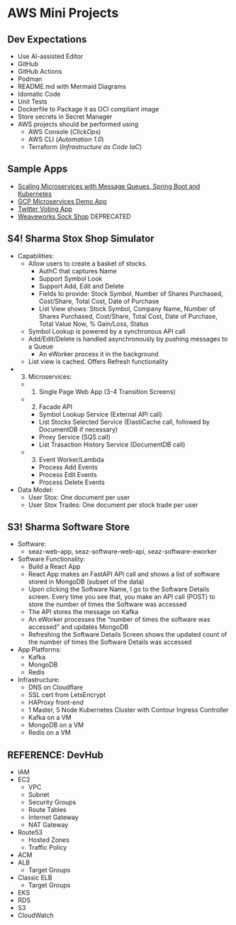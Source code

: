 # AWS Mini Projects

## Dev Expectations
- Use AI-assisted Editor
- GitHub
- GitHub Actions
- Podman
- README.md with Mermaid Diagrams
- Idomatic Code
- Unit Tests
- Dockerfile to Package it as OCI compliant image
- Store secrets in Secret Manager
- AWS projects should be performed using 
  - AWS Console (*ClickOps*)
  - AWS CLI (*Automation 1.0*)
  - Terraform (*Infrastructure as Code IaC*)

## Sample Apps

- [Scaling Microservices with Message Queues, Spring Boot and Kubernetes](https://medium.com/hackernoon/scaling-microservices-with-message-queues-spring-boot-and-kubernetes-9ba4b0e48bdf)
- [GCP Microservices Demo App](https://github.com/GoogleCloudPlatform/microservices-demo)
- [Twitter Voting App](https://github.com/dockersamples/example-voting-app)
- [Weaveworks Sock Shop](https://microservices-demo.github.io/) DEPRECATED

## S4! Sharma Stox Shop Simulator

- Capabilities:
  - Allow users to create a basket of stocks.
    - AuthC that captures Name
    - Support Symbol Look
    - Support Add, Edit and Delete
    - Fields to provide: Stock Symbol, Number of Shares Purchased, Cost/Share, Total Cost, Date of Purchase
    - List View shows: Stock Symbol, Company Name, Number of Shares Purchased, Cost/Share, Total Cost, Date of Purchase, Total Value Now, % Gain/Loss, Status
  - Symbol Lookup is powered by a synchronous API call
  - Add/Edit/Delete is handled asynchronously by pushing messages to a Queue
    - An eWorker process it in the background
  - List view is cached. Offers Refresh functionality
- 3. Microservices:
  - 1. Single Page Web App (3-4 Transition Screens)
  - 2. Facade API
    - Symbol Lookup Service (External API call)
    - List Stocks Selected Service (ElastiCache call, followed by DocumentDB if necessary)
    - Proxy Service (SQS call)
    - List Trasaction History Service (DocumentDB call)
  - 3. Event Worker/Lambda
    - Process Add Events
    - Process Edit Events
    - Process Delete Events
- Data Model:
  - User Stox: One document per user
  - User Stox Trades: One document per stock trade per user

## S3! Sharma Software Store

- Software: 
  - seaz-web-app, seaz-software-web-api, seaz-software-eworker
- Software Functionality:
  - Build a React App
  - React App makes an FastAPI API call and shows a list of software stored in MongoDB (subset of the data)
  - Upon clicking the Software Name, I go to the Software Details screen. Every time you see that, you make an API call (POST) to store the number of times the Software was accessed
  - The API stores the message on Kafka
  - An eWorker processes the “number of times the software was accessed" and updates MongoDB
  - Refreshing the Software Details Screen shows the updated count of the number of times the Software Details was accessed
- App Platforms:
  - Kafka
  - MongoDB
  - Redis
- Infrastructure:
  - DNS on Cloudflare
  - SSL cert from LetsEncrypt
  - HAProxy front-end
  - 1 Master, 5 Node Kubernetes Cluster with Contour Ingress Controller
  - Kafka on a VM
  - MongoDB on a VM
  - Redis on a VM


## REFERENCE: DevHub

- IAM
- EC2
  - VPC
  - Subnet
  - Security Groups
  - Route Tables
  - Internet Gateway
  - NAT Gateway
- Route53
  - Hosted Zones
  - Traffic Policy
- ACM
- ALB
  - Target Groups
- Classic ELB
  - Target Groups
- EKS
- RDS
- S3
- CloudWatch
